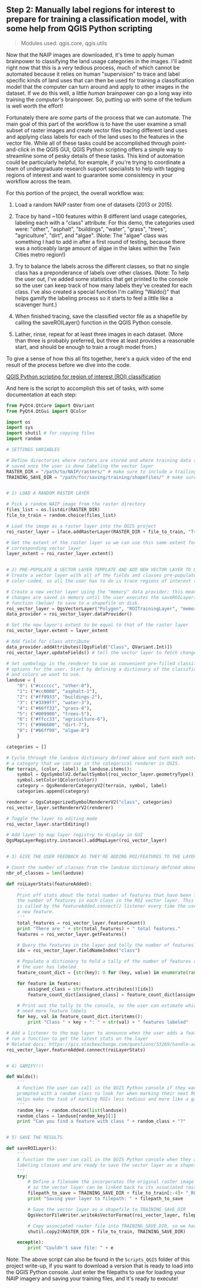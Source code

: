 ## Step 2: Manually label regions for interest to prepare for training a classification model, with some help from QGIS Python scripting

> Modules used: qgis.core, qgis.utils

Now that the NAIP images are downloaded, it's time to apply human brainpower to classifying the land usage categories in the images.  I'll admit right now that this is a _very_ tedious process, much of which cannot be automated because it relies on human "supervision" to trace and label specific kinds of land uses that can then be used for training a classification model that the computer can turn around and apply to other images in the dataset.  If we do this well, a little _human_ brainpower can go a long way into training the _computer's_ brainpower.  So, putting up with some of the tedium is well worth the effort!

Fortunately there are _some_ parts of the process that we can automate.  The main goal of this part of the workflow is to have the user examine a small subset of raster images and create vector files tracing different land uses and applying class labels for each of the land uses to the features in the vector file.  While all of these tasks could be accomplished through point-and-click in the QGIS GUI, QGIS Python scripting offers a simple way to streamline some of pesky details of these tasks.  This kind of automation could be particularly helpful, for example, if you're trying to coordinate a team of undergraduate research support specialists to help with tagging regions of interest and want to guarantee some consistency in your workflow across the team.

For this portion of the project, the overall workflow was:

1. Load a random NAIP raster from one of datasets (2013 or 2015).

2. Trace by hand ~100 features within 8 different land usage categories, labeling each with a "class" attribute.  For this demo, the categories used were: "other", "asphalt", "buildings", "water", "grass", "trees", "agriculture", "dirt", and "algae".  (Note: The "algae" class was something I had to add in after a first round of testing, because there was a noticeably large amount of algae in the lakes within the Twin Cities metro region!)

3. Try to balance the labels across the different classes, so that no single class has a preponderance of labels over other classes.  (Note: To help the user out, I've added some statistics that get printed to the console so the user can keep track of how many labels they've created for each class. I've also created a special function I'm calling "Waldo()" that helps gamify the labeling process so it starts to feel a little like a scavenger hunt.)

4. When finished tracing, save the classified vector file as a shapefile by calling the saveROILayer() function in the QGIS Python console.

5. Lather, rinse, repeat for at least three images in each dataset. (More than three is probably preferred, but three at least provides a reasonable start, and should be enough to train a rough model from.)

To give a sense of how this all fits together, here's a quick video of the end result of the process before we dive into the code.

[QGIS Python scripting for region of interest (ROI) classification](https://youtu.be/cpfgDoLcy5Q)


And here is the script to accomplish this set of tasks, with some documentation at each step:

```python
from PyQt4.QtCore import QVariant
from PyQt4.QtGui import QColor

import os
import sys
import shutil # for copying files
import random

# SETTINGS VARIABLES

# Define directories where rasters are stored and where training data should be
# saved once the user is done labeling the vector layer
RASTER_DIR = "/path/to/NAIP/rasters/" # make sure to include a trailing "/" here!
TRAINING_SAVE_DIR = "/path/for/saving/training/shapefiles/" # make sure to include a trailing "/" here!


# 1) LOAD A RANDOM RASTER LAYER

# Pick a random NAIP image from the raster directory
files_list = os.listdir(RASTER_DIR)
file_to_train = random.choice(files_list)

# Load the image as a raster layer into the QGIS project
roi_raster_layer = iface.addRasterLayer(RASTER_DIR + file_to_train, "TrainingImage")

# Get the extent of the raster layer so we can use this same extent for the
# corresponding vector layer
layer_extent = roi_raster_layer.extent()


# 2) PRE-POPULATE A VECTOR LAYER TEMPLATE AND ADD NEW VECTOR LAYER TO QGIS
# Create a vector layer with all of the fields and classes pre-populated and
# color-coded, so all the user has to do is trace regions of interest (ROI)

# Create a new vector layer using the "memory" data provider; this means that
# changes are saved in memory until the user executes the saveROILayer()
# function (below) to save to a shapefile on disk.
roi_vector_layer = QgsVectorLayer("Polygon", "ROITrainingLayer", "memory")
data_provider = roi_vector_layer.dataProvider()

# Set the new layer's extent to be equal to that of the raster layer
roi_vector_layer.extent = layer_extent

# Add field for class attribute
data_provider.addAttributes([QgsField("Class", QVariant.Int)])
roi_vector_layer.updateFields() # tell the vector layer to fetch changes from the provider

# Set symbology in the renderer to use as convenient pre-filled classification
# options for the user. Start by defining a dictionary of the classifications
# and colors we want to use.
landuse = {
    "0": ("#cccccc", "other-0"),
    "1": ("#cc0000", "asphalt-1"),
    "2": ("#ff9933", "buildings-2"),
    "3": ("#3399ff", "water-3"),
    "4": ("#66ff33", "grass-4"),
    "5": ("#009900", "trees-5"),
    "6": ("#ffcc33", "agriculture-6"),
    "7": ("#996600", "dirt-7"),
    "8": ("#66ff99", "algae-8")
    }

categories = []

# Cycle through the landuse dictionary defined above and turn each entry into
# a category that we can use in the categorical renderer in QGIS.
for terrain, (color, label) in landuse.items():
    symbol = QgsSymbolV2.defaultSymbol(roi_vector_layer.geometryType())
    symbol.setColor(QColor(color))
    category = QgsRendererCategoryV2(terrain, symbol, label)
    categories.append(category)

renderer = QgsCategorizedSymbolRendererV2("class", categories)
roi_vector_layer.setRendererV2(renderer)

# Toggle the layer to editing mode
roi_vector_layer.startEditing()

# Add layer to map layer registry to display in GUI
QgsMapLayerRegistry.instance().addMapLayer(roi_vector_layer)


# 3) GIVE THE USER FEEDBACK AS THEY'RE ADDING ROI/FEATURES TO THE LAYER

# Count the number of classes from the landuse dictionary defined above
nbr_of_classes = len(landuse)

def roiLayerStats(featureAdded):
    '''
    Print off stats about the total number of features that have been labeled and
    the number of features in each class in the ROI vector layer. This function
    is called by the featureAdded.connect() listener every time the user adds
    a new feature.
    '''
    total_features = roi_vector_layer.featureCount()
    print "There are " + str(total_features) + " total features."
    features = roi_vector_layer.getFeatures()

    # Query the features in the layer and tally the number of features with each class label
    idx = roi_vector_layer.fieldNameIndex("class")

    # Populate a dictionary to hold a tally of the number of features of each class
    # the user has labeled
    feature_count_dict = {str(key): 0 for (key, value) in enumerate(range(0, nbr_of_classes))}

    for feature in features:
        assigned_class = str(feature.attributes()[idx])
        feature_count_dict[assigned_class] = feature_count_dict[assigned_class] + 1

    # Print out the tally to the console, so the user can estimate which classes
    # need more feature labels
    for key, val in feature_count_dict.iteritems():
        print "Class " + key + ": " + str(val) + " features labeled"

# Add a listener to the map layer to announce when the user adds a feature and
# run a function to get the latest stats on the layer
# Related docs: https://gis.stackexchange.com/questions/53269/handle-add-new-feature-event-and-or-access-feature-before-commit
roi_vector_layer.featureAdded.connect(roiLayerStats)


# 4) GAMIFY!!!

def Waldo():
    '''
    A function the user can call in the QGIS Python console if they want to be
    prompted with a random class to look for when marking their next ROI/feature.
    Helps make the task of marking ROIs less tedious and more like a game!
    '''
    random_key = random.choice(list(landuse))
    random_class = landuse[random_key][1]
    print "Can you find a feature with class " + random_class + "?"


# 5) SAVE THE RESULTS

def saveROILayer():
    '''
    A function the user can call in the QGIS Python console when they are done
    labeling classes and are ready to save the vector layer as a shapefile
    '''
    try:
        # Define a filename the incorporates the original raster image's filename
        # so the vector layer can be linked back to its associated raster during training
        filepath_to_save = TRAINING_SAVE_DIR + file_to_train[:-4]+ "_ROI_classified.shp"
        print "Saving your layer to filepath: " + filepath_to_save

        # Save the vector layer as a shapefile to TRAINING_SAVE_DIR
        QgsVectorFileWriter.writeAsVectorFormat(roi_vector_layer, filepath_to_save, "utf-8", None, "ESRI Shapefile")

        # Copy associated raster file into TRAINING_SAVE_DIR, so we have it set aside for training
        shutil.copy2(RASTER_DIR + file_to_train, TRAINING_SAVE_DIR)

    except(e):
        print "Couldn't save file: " + e

```

Note: The above script can also be found in the `Scripts_QGIS` folder of this project write-up, if you want to download a version that is ready to load into the QGIS Python console.  Just enter the filepaths to use for loading your NAIP imagery and saving your training files, and it's ready to execute!
